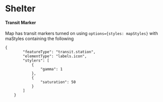 Shelter
=======

#### Transit Marker

Map has transit markers turned on using `options={styles: mapStyles}` with maStyles containing the following

```
{
        "featureType": "transit.station",
        "elementType": "labels.icon",
        "stylers": [
            {
                "gamma": 1
            },
            {
                "saturation": 50
            }
        ]
    }
```